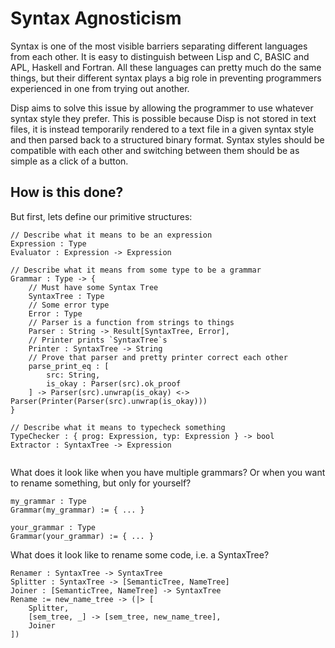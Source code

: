 # Syntax Agnosticism

Syntax is one of the most visible barriers separating different languages from each other. It is easy to distinguish between Lisp and C, BASIC and APL, Haskell and Fortran. All these languages can pretty much do the same things, but their different syntax plays a big role in preventing programmers experienced in one from trying out another.

Disp aims to solve this issue by allowing the programmer to use whatever syntax style they prefer. This is possible because Disp is not stored in text files, it is instead temporarily rendered to a text file in a given syntax style and then parsed back to a structured binary format. Syntax styles should be compatible with each other and switching between them should be as simple as a click of a button.

## How is this done?

But first, lets define our primitive structures:
```
// Describe what it means to be an expression
Expression : Type
Evaluator : Expression -> Expression

// Describe what it means from some type to be a grammar
Grammar : Type -> {
	// Must have some Syntax Tree
	SyntaxTree : Type
	// Some error type
	Error : Type
	// Parser is a function from strings to things
	Parser : String -> Result[SyntaxTree, Error],
	// Printer prints `SyntaxTree`s
	Printer : SyntaxTree -> String
	// Prove that parser and pretty printer correct each other
	parse_print_eq : [
		src: String,
		is_okay : Parser(src).ok_proof
	] -> Parser(src).unwrap(is_okay) <-> Parser(Printer(Parser(src).unwrap(is_okay)))
}

// Describe what it means to typecheck something
TypeChecker : { prog: Expression, typ: Expression } -> bool
Extractor : SyntaxTree -> Expression


```

What does it look like when you have multiple grammars? Or when you want to rename something, but only for yourself?

```
my_grammar : Type
Grammar(my_grammar) := { ... }

your_grammar : Type
Grammar(your_grammar) := { ... }
```

What does it look like to rename some code, i.e. a SyntaxTree?

```
Renamer : SyntaxTree -> SyntaxTree
Splitter : SyntaxTree -> [SemanticTree, NameTree]
Joiner : [SemanticTree, NameTree] -> SyntaxTree
Rename := new_name_tree -> (|> [
	Splitter,
	[sem_tree, _] -> [sem_tree, new_name_tree],
	Joiner
])

```